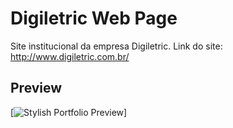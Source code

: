 # Digiletric Web Page

Site institucional da empresa Digiletric.
Link do site: http://www.digiletric.com.br/

## Preview

[![Stylish Portfolio Preview](https://github.com/igorfaoro/digiletric-site/tree/master/img/preview.jpg)]